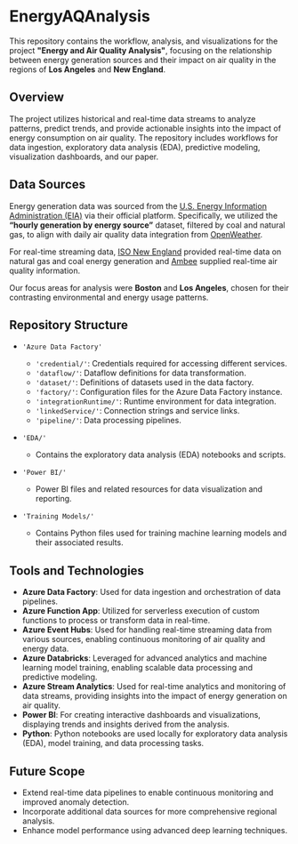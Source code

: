 # EnergyAQAnalysis

This repository contains the workflow, analysis, and visualizations for the project **"Energy and Air Quality Analysis"**, focusing on the relationship between energy generation sources and their impact on air quality in the regions of **Los Angeles** and **New England**.

## Overview

The project utilizes historical and real-time data streams to analyze patterns, predict trends, and provide actionable insights into the impact of energy consumption on air quality. The repository includes workflows for data ingestion, exploratory data analysis (EDA), predictive modeling, visualization dashboards, and our paper.

## Data Sources

Energy generation data was sourced from the [U.S. Energy Information Administration (EIA)](https://www.eia.gov) via their official platform. Specifically, we utilized the **“hourly generation by energy source”** dataset, filtered by coal and natural gas, to align with daily air quality data integration from [OpenWeather](https://openweathermap.org/history).

For real-time streaming data, [ISO New England](https://webservices.iso-ne.com/docs/v1.1/) provided real-time data on natural gas and coal energy generation and [Ambee](https://www.getambee.com/api/air-quality) supplied real-time air quality information.

Our focus areas for analysis were **Boston** and **Los Angeles**, chosen for their contrasting environmental and energy usage patterns.

## Repository Structure

- `'Azure Data Factory'`
  - `'credential/'`: Credentials required for accessing different services.
  - `'dataflow/'`: Dataflow definitions for data transformation.
  - `'dataset/'`: Definitions of datasets used in the data factory.
  - `'factory/'`: Configuration files for the Azure Data Factory instance.
  - `'integrationRuntime/'`: Runtime environment for data integration.
  - `'linkedService/'`: Connection strings and service links.
  - `'pipeline/'`: Data processing pipelines.

- `'EDA/'`
  - Contains the exploratory data analysis (EDA) notebooks and scripts.

- `'Power BI/'`
  - Power BI files and related resources for data visualization and reporting.

- `'Training Models/'`
  - Contains Python files used for training machine learning models and their associated results.

## Tools and Technologies

- **Azure Data Factory**: Used for data ingestion and orchestration of data pipelines.
- **Azure Function App**: Utilized for serverless execution of custom functions to process or transform data in real-time.
- **Azure Event Hubs**: Used for handling real-time streaming data from various sources, enabling continuous monitoring of air quality and energy data.
- **Azure Databricks**: Leveraged for advanced analytics and machine learning model training, enabling scalable data processing and predictive modeling.
- **Azure Stream Analytics**: Used for real-time analytics and monitoring of data streams, providing insights into the impact of energy generation on air quality.
- **Power BI**: For creating interactive dashboards and visualizations, displaying trends and insights derived from the analysis.
- **Python**: Python notebooks are used locally for exploratory data analysis (EDA), model training, and data processing tasks.

## Future Scope

- Extend real-time data pipelines to enable continuous monitoring and improved anomaly detection.
- Incorporate additional data sources for more comprehensive regional analysis.
- Enhance model performance using advanced deep learning techniques.
